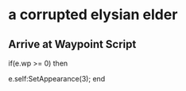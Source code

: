 # a corrupted elysian elder


## Arrive at Waypoint Script

if(e.wp >= 0) then


e.self:SetAppearance(3);
end
